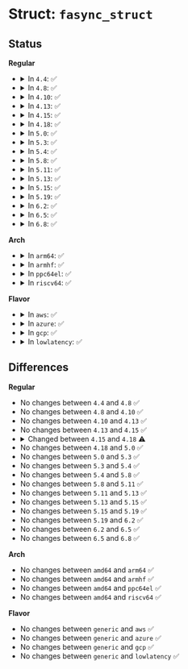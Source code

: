 # Struct: <code>fasync_struct</code>

## Status
<b>Regular</b>
<ul>
<li>
<details>
<summary>In <code>4.4</code>: ✅</summary>

```c
struct fasync_struct {
    spinlock_t fa_lock;
    int magic;
    int fa_fd;
    struct fasync_struct *fa_next;
    struct file *fa_file;
    struct callback_head fa_rcu;
};
```
</details>
</li>
<li>
<details>
<summary>In <code>4.8</code>: ✅</summary>

```c
struct fasync_struct {
    spinlock_t fa_lock;
    int magic;
    int fa_fd;
    struct fasync_struct *fa_next;
    struct file *fa_file;
    struct callback_head fa_rcu;
};
```
</details>
</li>
<li>
<details>
<summary>In <code>4.10</code>: ✅</summary>

```c
struct fasync_struct {
    spinlock_t fa_lock;
    int magic;
    int fa_fd;
    struct fasync_struct *fa_next;
    struct file *fa_file;
    struct callback_head fa_rcu;
};
```
</details>
</li>
<li>
<details>
<summary>In <code>4.13</code>: ✅</summary>

```c
struct fasync_struct {
    spinlock_t fa_lock;
    int magic;
    int fa_fd;
    struct fasync_struct *fa_next;
    struct file *fa_file;
    struct callback_head fa_rcu;
};
```
</details>
</li>
<li>
<details>
<summary>In <code>4.15</code>: ✅</summary>

```c
struct fasync_struct {
    spinlock_t fa_lock;
    int magic;
    int fa_fd;
    struct fasync_struct *fa_next;
    struct file *fa_file;
    struct callback_head fa_rcu;
};
```
</details>
</li>
<li>
<details>
<summary>In <code>4.18</code>: ✅</summary>

```c
struct fasync_struct {
    rwlock_t fa_lock;
    int magic;
    int fa_fd;
    struct fasync_struct *fa_next;
    struct file *fa_file;
    struct callback_head fa_rcu;
};
```
</details>
</li>
<li>
<details>
<summary>In <code>5.0</code>: ✅</summary>

```c
struct fasync_struct {
    rwlock_t fa_lock;
    int magic;
    int fa_fd;
    struct fasync_struct *fa_next;
    struct file *fa_file;
    struct callback_head fa_rcu;
};
```
</details>
</li>
<li>
<details>
<summary>In <code>5.3</code>: ✅</summary>

```c
struct fasync_struct {
    rwlock_t fa_lock;
    int magic;
    int fa_fd;
    struct fasync_struct *fa_next;
    struct file *fa_file;
    struct callback_head fa_rcu;
};
```
</details>
</li>
<li>
<details>
<summary>In <code>5.4</code>: ✅</summary>

```c
struct fasync_struct {
    rwlock_t fa_lock;
    int magic;
    int fa_fd;
    struct fasync_struct *fa_next;
    struct file *fa_file;
    struct callback_head fa_rcu;
};
```
</details>
</li>
<li>
<details>
<summary>In <code>5.8</code>: ✅</summary>

```c
struct fasync_struct {
    rwlock_t fa_lock;
    int magic;
    int fa_fd;
    struct fasync_struct *fa_next;
    struct file *fa_file;
    struct callback_head fa_rcu;
};
```
</details>
</li>
<li>
<details>
<summary>In <code>5.11</code>: ✅</summary>

```c
struct fasync_struct {
    rwlock_t fa_lock;
    int magic;
    int fa_fd;
    struct fasync_struct *fa_next;
    struct file *fa_file;
    struct callback_head fa_rcu;
};
```
</details>
</li>
<li>
<details>
<summary>In <code>5.13</code>: ✅</summary>

```c
struct fasync_struct {
    rwlock_t fa_lock;
    int magic;
    int fa_fd;
    struct fasync_struct *fa_next;
    struct file *fa_file;
    struct callback_head fa_rcu;
};
```
</details>
</li>
<li>
<details>
<summary>In <code>5.15</code>: ✅</summary>

```c
struct fasync_struct {
    rwlock_t fa_lock;
    int magic;
    int fa_fd;
    struct fasync_struct *fa_next;
    struct file *fa_file;
    struct callback_head fa_rcu;
};
```
</details>
</li>
<li>
<details>
<summary>In <code>5.19</code>: ✅</summary>

```c
struct fasync_struct {
    rwlock_t fa_lock;
    int magic;
    int fa_fd;
    struct fasync_struct *fa_next;
    struct file *fa_file;
    struct callback_head fa_rcu;
};
```
</details>
</li>
<li>
<details>
<summary>In <code>6.2</code>: ✅</summary>

```c
struct fasync_struct {
    rwlock_t fa_lock;
    int magic;
    int fa_fd;
    struct fasync_struct *fa_next;
    struct file *fa_file;
    struct callback_head fa_rcu;
};
```
</details>
</li>
<li>
<details>
<summary>In <code>6.5</code>: ✅</summary>

```c
struct fasync_struct {
    rwlock_t fa_lock;
    int magic;
    int fa_fd;
    struct fasync_struct *fa_next;
    struct file *fa_file;
    struct callback_head fa_rcu;
};
```
</details>
</li>
<li>
<details>
<summary>In <code>6.8</code>: ✅</summary>

```c
struct fasync_struct {
    rwlock_t fa_lock;
    int magic;
    int fa_fd;
    struct fasync_struct *fa_next;
    struct file *fa_file;
    struct callback_head fa_rcu;
};
```
</details>
</li>
</ul>
<b>Arch</b>
<ul>
<li>
<details>
<summary>In <code>arm64</code>: ✅</summary>

```c
struct fasync_struct {
    rwlock_t fa_lock;
    int magic;
    int fa_fd;
    struct fasync_struct *fa_next;
    struct file *fa_file;
    struct callback_head fa_rcu;
};
```
</details>
</li>
<li>
<details>
<summary>In <code>armhf</code>: ✅</summary>

```c
struct fasync_struct {
    rwlock_t fa_lock;
    int magic;
    int fa_fd;
    struct fasync_struct *fa_next;
    struct file *fa_file;
    struct callback_head fa_rcu;
};
```
</details>
</li>
<li>
<details>
<summary>In <code>ppc64el</code>: ✅</summary>

```c
struct fasync_struct {
    rwlock_t fa_lock;
    int magic;
    int fa_fd;
    struct fasync_struct *fa_next;
    struct file *fa_file;
    struct callback_head fa_rcu;
};
```
</details>
</li>
<li>
<details>
<summary>In <code>riscv64</code>: ✅</summary>

```c
struct fasync_struct {
    rwlock_t fa_lock;
    int magic;
    int fa_fd;
    struct fasync_struct *fa_next;
    struct file *fa_file;
    struct callback_head fa_rcu;
};
```
</details>
</li>
</ul>
<b>Flavor</b>
<ul>
<li>
<details>
<summary>In <code>aws</code>: ✅</summary>

```c
struct fasync_struct {
    rwlock_t fa_lock;
    int magic;
    int fa_fd;
    struct fasync_struct *fa_next;
    struct file *fa_file;
    struct callback_head fa_rcu;
};
```
</details>
</li>
<li>
<details>
<summary>In <code>azure</code>: ✅</summary>

```c
struct fasync_struct {
    rwlock_t fa_lock;
    int magic;
    int fa_fd;
    struct fasync_struct *fa_next;
    struct file *fa_file;
    struct callback_head fa_rcu;
};
```
</details>
</li>
<li>
<details>
<summary>In <code>gcp</code>: ✅</summary>

```c
struct fasync_struct {
    rwlock_t fa_lock;
    int magic;
    int fa_fd;
    struct fasync_struct *fa_next;
    struct file *fa_file;
    struct callback_head fa_rcu;
};
```
</details>
</li>
<li>
<details>
<summary>In <code>lowlatency</code>: ✅</summary>

```c
struct fasync_struct {
    rwlock_t fa_lock;
    int magic;
    int fa_fd;
    struct fasync_struct *fa_next;
    struct file *fa_file;
    struct callback_head fa_rcu;
};
```
</details>
</li>
</ul>

## Differences
<b>Regular</b>
<ul>
<li>
No changes between <code>4.4</code> and <code>4.8</code> ✅
</li>
<li>
No changes between <code>4.8</code> and <code>4.10</code> ✅
</li>
<li>
No changes between <code>4.10</code> and <code>4.13</code> ✅
</li>
<li>
No changes between <code>4.13</code> and <code>4.15</code> ✅
</li>
<li>
<details>
<summary>Changed between <code>4.15</code> and <code>4.18</code> ⚠️</summary>
<ul>
<li>
<b>Field type changed. </b>
<code>spinlock_t fa_lock</code> ➡️ <code>rwlock_t fa_lock</code>
</li>
</ul>
</details>
</li>
<li>
No changes between <code>4.18</code> and <code>5.0</code> ✅
</li>
<li>
No changes between <code>5.0</code> and <code>5.3</code> ✅
</li>
<li>
No changes between <code>5.3</code> and <code>5.4</code> ✅
</li>
<li>
No changes between <code>5.4</code> and <code>5.8</code> ✅
</li>
<li>
No changes between <code>5.8</code> and <code>5.11</code> ✅
</li>
<li>
No changes between <code>5.11</code> and <code>5.13</code> ✅
</li>
<li>
No changes between <code>5.13</code> and <code>5.15</code> ✅
</li>
<li>
No changes between <code>5.15</code> and <code>5.19</code> ✅
</li>
<li>
No changes between <code>5.19</code> and <code>6.2</code> ✅
</li>
<li>
No changes between <code>6.2</code> and <code>6.5</code> ✅
</li>
<li>
No changes between <code>6.5</code> and <code>6.8</code> ✅
</li>
</ul>
<b>Arch</b>
<ul>
<li>
No changes between <code>amd64</code> and <code>arm64</code> ✅
</li>
<li>
No changes between <code>amd64</code> and <code>armhf</code> ✅
</li>
<li>
No changes between <code>amd64</code> and <code>ppc64el</code> ✅
</li>
<li>
No changes between <code>amd64</code> and <code>riscv64</code> ✅
</li>
</ul>
<b>Flavor</b>
<ul>
<li>
No changes between <code>generic</code> and <code>aws</code> ✅
</li>
<li>
No changes between <code>generic</code> and <code>azure</code> ✅
</li>
<li>
No changes between <code>generic</code> and <code>gcp</code> ✅
</li>
<li>
No changes between <code>generic</code> and <code>lowlatency</code> ✅
</li>
</ul>
